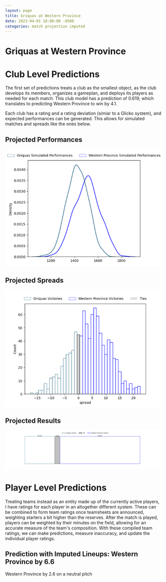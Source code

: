 ```yaml
---  
layout: page  
title: Griquas at Western Province  
date: 2023-04-01 18:00:00 -0500  
categories: match projection imputed  
---
```

# Griquas at Western Province

# Club Level Predictions


The first set of predictions treats a club as the smallest object, as the club develops its members, organizes a gameplan, and deploys its players as needed for each match. This club model has a prediction of 0.619, which translates to predicting Western Province to win by 4.1.

Each club has a rating and a rating deviation (simiar to a Glicko system), and expected performances can be generated. This allows for simulated matches and spreads like the ones below.
## Projected Performances


![Projected Performances](plots/performances_2023-04-01-WesternProvince-Griquas.png)
## Projected Spreads


![Projected Spreads](plots/spreads_2023-04-01-WesternProvince-Griquas.png)
## Projected Results


![Projected Results](plots/resultbar_2023-04-01-WesternProvince-Griquas.png)
# Player Level Predictions


Treating teams instead as an entity made up of the currently active players, I have ratings for each player in an altogether different system. These can be combined to form team ratings once teamsheets are announced, weighting starters a bit higher than the reserves. After the match is played, players can be weighted by their minutes on the field, allowing for an accurate measure of the team's composition. With these compiled team ratings, we can make predictions, measure inaccuracy, and update the individual player ratings.
## Prediction with Imputed Lineups: Western Province by 6.6


Western Province by 2.6 on a neutral pitch


